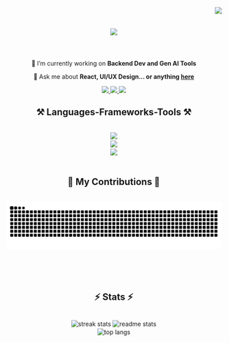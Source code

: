 <img align="right" src="https://visitor-badge.laobi.icu/badge?page_id=sidharthd7.sidharthd7" />

<h1 align="center">
    <img src="https://readme-typing-svg.herokuapp.com/?font=Righteous&size=35&center=true&vCenter=true&width=500&height=70&duration=4000&lines=just+another+$human;in+the+dev+loop;" />
</h1>

<br/>

<div align="center">
 
🔭 I’m currently working on **Backend Dev and Gen AI Tools**

💬 Ask me about **React, UI/UX Design... or anything [here](https://github.com/sidharthd7/sidharthd7/issues)**


 </div>
 
<div align="center"> 
  <a href="mailto:sidharthdhawan17@gmail.com">
    <img src="https://img.shields.io/badge/Gmail-333333?style=for-the-badge&logo=gmail&logoColor=red" />
  </a>
  <a href="https://linkedin.com/in/sidharth-dhawan" target="_blank">
    <img src="https://img.shields.io/badge/LinkedIn-0077B5?style=for-the-badge&logo=linkedin&logoColor=white" target="_blank" />
  </a>
  <a href="https://leetcode.com/u/sidharth_d/" target="_blank">
     <img src="https://img.shields.io/badge/LeetCode-FFA116?style=for-the-badge&logo=leetcode&logoColor=white" target="_blank" /> <!-- sqlite, safari, google-chrome are other good icon options -->
  </a>
</div>


 
<h2 align="center">⚒️ Languages-Frameworks-Tools ⚒️</h2>
<br/>
<div align="center">
    <img src="https://skillicons.dev/icons?i=c,cpp,py,js" /><br>
    <img src="https://skillicons.dev/icons?i=react,tailwind,html,css,mysql,postgres,git,fastapi" /><br>
    <img src="https://skillicons.dev/icons?i=figma,blender,ps,pr,ae,github,linux,matlab,postman" />
</div>

<br/>

<div align="center">
  <h2>🐍 My Contributions 🐍</h2>
  <br>
  <img alt="snake eating my contributions" src="https://raw.githubusercontent.com/sidharthd7/sidharthd7/output/github-contribution-grid-snake.svg" />
  
  <br/><br/><br/>
</div>


<h2 align="center">⚡ Stats ⚡</h2>
<br>
<div align=center>
  <img width=390 src="https://streak-stats.demolab.com/?user=sidharthd7&count_private=true&theme=react&border_radius=10" alt="streak stats"/>
  <img width=390 src="https://github-readme-stats.vercel.app/api?username=sidharthd7&count_private=true&show_icons=true&theme=react&rank_icon=github&border_radius=10" alt="readme stats" />
  <br/>
  <img width=325 align="center" src="https://github-readme-stats.vercel.app/api/top-langs/?username=sidharthd7&hide=HTML&langs_count=8&layout=compact&theme=react&border_radius=10&size_weight=0.5&count_weight=0.5&exclude_repo=github-readme-stats" alt="top langs" />
</div>

<br/><br/>

<br/>


<!---
- 👋 Hi, I’m @sidharthd7
- 👀 I’m interested in UI/UX Design
- 🌱 I’m currently learning Front End Development!
- 💞️ I’m looking to collaborate on Competitive coding
- 📫 You can reach me through my linkedin: @Sidharth Dhawan
--->

<!---
sidharthd7/sidharthd7 is a ✨ special ✨ repository because its `README.md` (this file) appears on your GitHub profile.
You can click the Preview link to take a look at your changes.
--->
